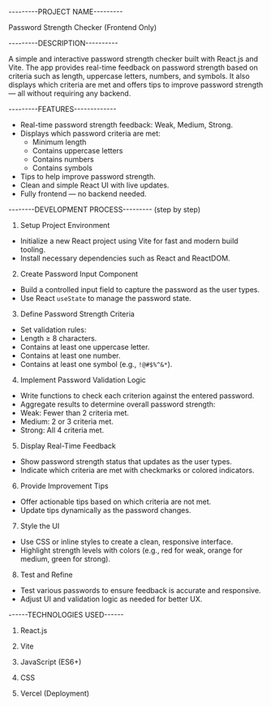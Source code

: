 
---------PROJECT NAME---------

 Password Strength Checker (Frontend Only)
 

---------DESCRIPTION----------

A simple and interactive password strength checker built with React.js and Vite. The app provides real-time feedback on password strength based on criteria such as length, uppercase letters, numbers, and symbols. It also displays which criteria are met and offers tips to improve password strength — all without requiring any backend.



---------FEATURES-------------

- Real-time password strength feedback: Weak, Medium, Strong.
- Displays which password criteria are met:
  - Minimum length
  - Contains uppercase letters
  - Contains numbers
  - Contains symbols
- Tips to help improve password strength.
- Clean and simple React UI with live updates.
- Fully frontend — no backend needed.



--------DEVELOPMENT PROCESS--------- (step by step)


1. Setup Project Environment
  - Initialize a new React project using Vite for fast and modern build tooling.
  - Install necessary dependencies such as React and ReactDOM.


2. Create Password Input Component
  - Build a controlled input field to capture the password as the user types.
  - Use React `useState` to manage the password state.


3. Define Password Strength Criteria
  - Set validation rules:
  - Length ≥ 8 characters.
  - Contains at least one uppercase letter.
  - Contains at least one number.
  - Contains at least one symbol (e.g., `!@#$%^&*`).

  
4. Implement Password Validation Logic
  - Write functions to check each criterion against the entered password.
  - Aggregate results to determine overall password strength:
  - Weak: Fewer than 2 criteria met.
  - Medium: 2 or 3 criteria met.
  - Strong: All 4 criteria met.


5. Display Real-Time Feedback
  - Show password strength status that updates as the user types.
  - Indicate which criteria are met with checkmarks or colored indicators.


6. Provide Improvement Tips
  - Offer actionable tips based on which criteria are not met.
  - Update tips dynamically as the password changes.


7. Style the UI
  - Use CSS or inline styles to create a clean, responsive interface.
  - Highlight strength levels with colors (e.g., red for weak, orange for medium, green for strong).


8. Test and Refine
  - Test various passwords to ensure feedback is accurate and responsive.
  - Adjust UI and validation logic as needed for better UX.



------TECHNOLOGIES USED------

1. React.js

2. Vite

3. JavaScript (ES6+)

4. CSS

5. Vercel (Deployment)

